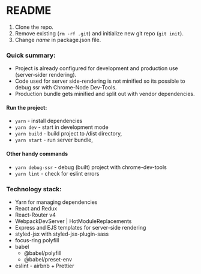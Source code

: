 # README #

1. Clone the repo.
2. Remove existing (`rm -rf .git`) and initialize new git repo (`git init`).
3. Change *name* in package.json file.

### Quick summary: ###

* Project is already configured for development and production use (server-sider rendering).
* Code used for server side-rendering is not minified so its possible to debug ssr with Chrome-Node Dev-Tools.
* Production bundle gets minified and split out with vendor dependencies.

#### Run the project:
* `yarn` - install dependencies
* `yarn dev` - start in development mode
* `yarn build` - build project to /dist directory,
* `yarn start` - run server bundle,

#### Other handy commands
* `yarn debug-ssr` - debug (built) project with chrome-dev-tools
* `yarn lint` - check for eslint errors

### Technology stack: ###
* Yarn for managing dependencies
* React and Redux
* React-Router v4
* WebpackDevServer | HotModuleReplacements
* Express and EJS templates for server-side rendering 
* styled-jsx with styled-jsx-plugin-sass
* focus-ring polyfill
* babel
    * @babel/polyfill
    * @babel/preset-env
* eslint - airbnb + Prettier

